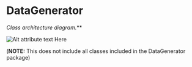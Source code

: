 DataGenerator
=============
_Class architecture diagram._**

![Alt attribute text Here](http://finraos.github.io/DataGenerator/imgs/DataGenClassDiagram.png)

(**NOTE:** This does not include all classes included in the DataGenerator package)
